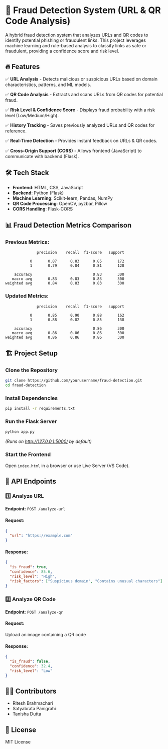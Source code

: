# 🚀 Fraud Detection System (URL & QR Code Analysis)

A hybrid fraud detection system that analyzes URLs and QR codes to identify potential phishing or fraudulent links. This project leverages machine learning and rule-based analysis to classify links as safe or fraudulent, providing a confidence score and risk level.

## 🔥 Features

✅ **URL Analysis** - Detects malicious or suspicious URLs based on domain characteristics, patterns, and ML models.

✅ **QR Code Analysis** - Extracts and scans URLs from QR codes for potential fraud.

✅ **Risk Level & Confidence Score** - Displays fraud probability with a risk level (Low/Medium/High).

✅ **History Tracking** - Saves previously analyzed URLs and QR codes for reference.

✅ **Real-Time Detection** - Provides instant feedback on URLs & QR codes.

✅ **Cross-Origin Support (CORS)** - Allows frontend (JavaScript) to communicate with backend (Flask).

## 🛠️ Tech Stack

- **Frontend**: HTML, CSS, JavaScript
- **Backend**: Python (Flask)
- **Machine Learning**: Scikit-learn, Pandas, NumPy
- **QR Code Processing**: OpenCV, pyzbar, Pillow
- **CORS Handling**: Flask-CORS

## 📊 Fraud Detection Metrics Comparison

### **Previous Metrics:**

```
              precision    recall  f1-score   support

           0       0.87      0.83      0.85       172
           1       0.79      0.84      0.81       128

    accuracy                           0.83       300
   macro avg       0.83      0.83      0.83       300
weighted avg       0.84      0.83      0.83       300
```

### **Updated Metrics:**

```
              precision    recall  f1-score   support

           0       0.85      0.90      0.88       162
           1       0.88      0.82      0.85       138

    accuracy                           0.86       300
   macro avg       0.86      0.86      0.86       300
weighted avg       0.86      0.86      0.86       300
```

## 🏗️ Project Setup

### Clone the Repository
```sh
git clone https://github.com/yourusername/fraud-detection.git
cd fraud-detection
```

### Install Dependencies
```sh
pip install -r requirements.txt
```

### Run the Flask Server
```sh
python app.py
```
*(Runs on http://127.0.0.1:5000/ by default)*

### Start the Frontend
Open `index.html` in a browser or use Live Server (VS Code).

## 📌 API Endpoints

### 1️⃣ Analyze URL

**Endpoint:** `POST /analyze-url`

#### **Request:**
```json
{
  "url": "https://example.com"
}
```

#### **Response:**
```json
{
  "is_fraud": true,
  "confidence": 85.6,
  "risk_level": "High",
  "risk_factors": ["Suspicious domain", "Contains unusual characters"]
}
```

### 2️⃣ Analyze QR Code

**Endpoint:** `POST /analyze-qr`

#### **Request:**
Upload an image containing a QR code

#### **Response:**
```json
{
  "is_fraud": false,
  "confidence": 32.4,
  "risk_level": "Low"
}
```

## 👨‍💻 Contributors

- Ritesh Brahmachari  
- Satyabrata Panigrahi  
- Tanisha Dutta  

## 📜 License

MIT License